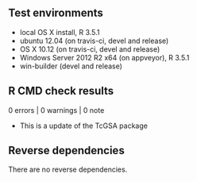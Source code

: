 ## Test environments
* local OS X install, R 3.5.1
* ubuntu 12.04 (on travis-ci, devel and release)
* OS X 10.12 (on travis-ci, devel and release)
* Windows Server 2012 R2 x64 (on appveyor), R 3.5.1
* win-builder (devel and release)

## R CMD check results

0 errors | 0 warnings | 0 note

* This is a update of the TcGSA package


## Reverse dependencies

There are no reverse dependencies.
